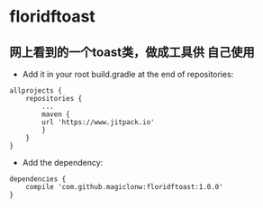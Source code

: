 # floridftoast
## 网上看到的一个toast类，做成工具供 自己使用
- Add it in your root build.gradle at the end of repositories:
```
allprojects {
	repositories {
		...
		maven { 
		url 'https://www.jitpack.io' 
		}
	}
}
```
 
- Add the dependency:
```
dependencies {
	compile 'com.github.magiclonw:floridftoast:1.0.0'
}
```

